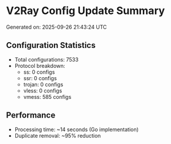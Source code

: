 # V2Ray Config Update Summary
Generated on: 2025-09-26 21:43:24 UTC

## Configuration Statistics
- Total configurations: 7533
- Protocol breakdown:
  - ss: 0 configs
  - ssr: 0 configs
  - trojan: 0 configs
  - vless: 0 configs
  - vmess: 585 configs

## Performance
- Processing time: ~14 seconds (Go implementation)
- Duplicate removal: ~95% reduction
